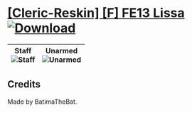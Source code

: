 # [\[Cleric-Reskin\] \[F\] FE13 Lissa](https://github.com/Klokinator/FE-Repo/tree/main/Battle%20Animations/Magi%20-%20Holy-Type/%5BCleric-Reskin%5D%20%5BF%5D%20FE13%20Lissa) [![Download](https://img.shields.io/badge/Download--red?style=social&logo=github)](https://minhaskamal.github.io/DownGit/#/home?url=https://github.com/Klokinator/FE-Repo/tree/main/Battle%20Animations/Magi%20-%20Holy-Type/%5BCleric-Reskin%5D%20%5BF%5D%20FE13%20Lissa)

| <b>Staff</b><br/><img alt="Staff" src="https://raw.githubusercontent.com/Klokinator/FE-Repo/main/Battle%20Animations/Magi%20-%20Holy-Type/%5BCleric-Reskin%5D%20%5BF%5D%20FE13%20Lissa/7.%20Staff/Staff.gif"/> | <b>Unarmed</b><br/><img alt="Unarmed" src="https://raw.githubusercontent.com/Klokinator/FE-Repo/main/Battle%20Animations/Magi%20-%20Holy-Type/%5BCleric-Reskin%5D%20%5BF%5D%20FE13%20Lissa/8.%20Unarmed/Unarmed.gif"/> |
| :---: | :---: |

## Credits

Made by BatimaTheBat.

